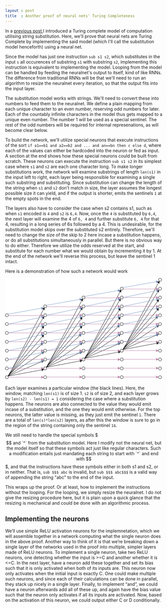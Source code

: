 ```yaml
---
layout : post
title  : Another proof of neural nets' Turing Completeness
---
```


In a [previous post](/posts/2023-05-12-a-substitution-model-of-computation),I introduced a Turing complete model of computation utilising string substitution. Here, we'll prove that neural nets are Turing Complete by implementing the said model (which I'll call the substitution model henceforth) using a neural net.

Since the model has just one instruction `sub s1 s2`, which substitutes in the input `s` all occurences of substring `s1` with substring `s2`,  implementing this instruction is equivalent to implementing the model. Looping from the model can be handled by feeding the neuralnet's output to itself, kind of like RNNs. The difference from traditional RNNs will be that we'll need to run an algorithm to resize the neuralnet every iteration, so that the output fits into the input layer.

The substitution model works with strings. We'll need to convert these into numbers to feed them to the neuralnet. We define a plain mapping from each unique character to an even number, reserving odd numbers for later. Each of the countably infinite characters in the model thus gets mapped to a unique even number. The number 1 will be used as a special sentinel. The rest of the odd numbers will be required for internal represenations, as will become clear below. 

To build the network, we'll utilize special neurons that execute instructions of the sort `if a1==b1 and a2==b2 and ... and an==bn then c else d`, where each of the values can either be hardcoded into the neuron or fed as input. A section at the end shows how these special neurons could be built from scratch. These neurons can execute the instruction `sub s1 s2` in its simplest case where `s1` and `s2` are each one character long. To make longer substitutions work, the network will examine substrings of length `len(s1)` in the input left to right, each layer being responsible for examining a single such substring and substituting. Since substitution can change the length of the string when `s1` and `s2` don't match in size, the layer assumes the longest possible size it can yield, and if the output is shorter, emits the sentinels `1` at the empty spots in the end. 

The layers also have to consider the case when s2 contains s1, such as when
`s1` encoded is `4` and `s2` is `6,4`. Now, once the `4` is substituted by `6,4`, the next layer will examine the 4 of `6, 4` and further substitute `6, 4` for that 4, resulting in a long series of 6s followed by a 4. This is undesirable, for the substitution model skips over the substituted s2 entirely. Therefore, we'll need to change the size of the skip to 2 here incase a substitution happens, or do all substitutions simultaneously in parallel. But there is no obvious way to do either. Therefore we utilize the odds reserved at the start, and substitute for each number what we would obtain by incrementing it by 1. At the end of the network we'll reverse this process, but leave the sentinel 1 intact. 

Here is a demonstration of how such a network would work

![Neuralnet](/img/graph.svg)  

Each layer examines a particular window (the black lines). Here, the window, matching `len(s1)` is of size 1. `s2` is of size 2, and each layer grows by `len(s2) - len(s1) = 1` considering the case where a substitution happens. The neurons are also connected to the value they would emit incase of a substitution, and the one they would emit otherwise. For the top neurons, the
latter value is missing, as they just emit the sentinel `1`. There are a total of `len(s)*len(s2)` layers, as after this the window is sure to go in the region of the string containing only the sentinel `1`s. 

We still need to handle the special symbols  $$$ and `^` from the substitution model. Here I modify not the neural net, but the model itself so that these symbols act just like regular characters. Such a modification entails just mandating each string to start with `^` and end with $$$, and
that the instructions have these symbols either in both s1 and s2, or in neither. That is, `sub $$$ abc` is invalid, but `sub $$$ abc$$$` is a valid way of appending the string "abc" to the end of the input. 

This wraps up the proof. Or at least, how to implement the instructions without the looping. For the looping, we simply resize the neuralnet. I do not give the resizing procedure here, but it is plain upon a quick glance that the resizing is mechanical and could be done with an algorithmic process. 

## Implementing the neurons

We’ll use simple ReLU activation neurons for the implemnetation, which we will assemble together in a network computing what the single neuron does in the above proof. Another way to think of it is that we’re breaking down a single layer of the networks used in the proof into multiple, simpler layers made of ReLU neurons.
To implement a single neuron, take two ReLU neurons, one detecting whether the input is >=C and another whether it is <=C. In the next layer, have a neuron add these together and set its bias such that it is only activated when both of its inputs are. This neuron now only activates when the initial input is exactly C. One could make multiple such neurons, and since each of their calculations can be done in parallel, they stack up nicely in a single layer. Finally, to implement “and”, we could have a neuron afterwards add all of these up, and again have the bias value such that the neuron only activates if all its inputs are activated. Now, based on the activation of this neuron, we could output either C or D conditionally. 